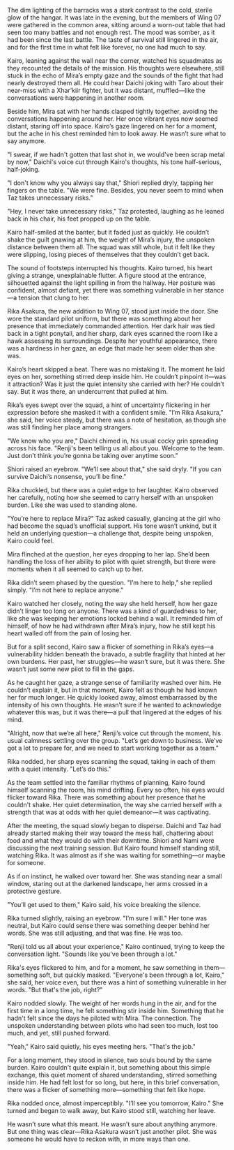 The dim lighting of the barracks was a stark contrast to the cold, sterile glow of the hangar. It was late in the evening, but the members of Wing 07 were gathered in the common area, sitting around a worn-out table that had seen too many battles and not enough rest. The mood was somber, as it had been since the last battle. The taste of survival still lingered in the air, and for the first time in what felt like forever, no one had much to say.

Kairo, leaning against the wall near the corner, watched his squadmates as they recounted the details of the mission. His thoughts were elsewhere, still stuck in the echo of Mira’s empty gaze and the sounds of the fight that had nearly destroyed them all. He could hear Daichi joking with Taro about their near-miss with a Xhar’kiir fighter, but it was distant, muffled—like the conversations were happening in another room.

Beside him, Mira sat with her hands clasped tightly together, avoiding the conversations happening around her. Her once vibrant eyes now seemed distant, staring off into space. Kairo’s gaze lingered on her for a moment, but the ache in his chest reminded him to look away. He wasn’t sure what to say anymore.

"I swear, if we hadn't gotten that last shot in, we would've been scrap metal by now," Daichi's voice cut through Kairo's thoughts, his tone half-serious, half-joking.

"I don't know why you always say that," Shiori replied dryly, tapping her fingers on the table. "We were fine. Besides, you never seem to mind when Taz takes unnecessary risks."

"Hey, I never take unnecessary risks," Taz protested, laughing as he leaned back in his chair, his feet propped up on the table.

Kairo half-smiled at the banter, but it faded just as quickly. He couldn’t shake the guilt gnawing at him, the weight of Mira’s injury, the unspoken distance between them all. The squad was still whole, but it felt like they were slipping, losing pieces of themselves that they couldn’t get back.

The sound of footsteps interrupted his thoughts. Kairo turned, his heart giving a strange, unexplainable flutter. A figure stood at the entrance, silhouetted against the light spilling in from the hallway. Her posture was confident, almost defiant, yet there was something vulnerable in her stance—a tension that clung to her.

Rika Asakura, the new addition to Wing 07, stood just inside the door. She wore the standard pilot uniform, but there was something about her presence that immediately commanded attention. Her dark hair was tied back in a tight ponytail, and her sharp, dark eyes scanned the room like a hawk assessing its surroundings. Despite her youthful appearance, there was a hardness in her gaze, an edge that made her seem older than she was.

Kairo’s heart skipped a beat. There was no mistaking it. The moment he laid eyes on her, something stirred deep inside him. He couldn’t pinpoint it—was it attraction? Was it just the quiet intensity she carried with her? He couldn’t say. But it was there, an undercurrent that pulled at him.

Rika’s eyes swept over the squad, a hint of uncertainty flickering in her expression before she masked it with a confident smile. "I’m Rika Asakura," she said, her voice steady, but there was a note of hesitation, as though she was still finding her place among strangers.

"We know who you are," Daichi chimed in, his usual cocky grin spreading across his face. "Renji's been telling us all about you. Welcome to the team. Just don’t think you’re gonna be taking over anytime soon."

Shiori raised an eyebrow. "We’ll see about that," she said dryly. "If you can survive Daichi’s nonsense, you’ll be fine."

Rika chuckled, but there was a quiet edge to her laughter. Kairo observed her carefully, noting how she seemed to carry herself with an unspoken burden. Like she was used to standing alone.

"You’re here to replace Mira?" Taz asked casually, glancing at the girl who had become the squad’s unofficial support. His tone wasn’t unkind, but it held an underlying question—a challenge that, despite being unspoken, Kairo could feel.

Mira flinched at the question, her eyes dropping to her lap. She’d been handling the loss of her ability to pilot with quiet strength, but there were moments when it all seemed to catch up to her.

Rika didn’t seem phased by the question. "I’m here to help," she replied simply. "I’m not here to replace anyone."

Kairo watched her closely, noting the way she held herself, how her gaze didn’t linger too long on anyone. There was a kind of guardedness to her, like she was keeping her emotions locked behind a wall. It reminded him of himself, of how he had withdrawn after Mira’s injury, how he still kept his heart walled off from the pain of losing her.

But for a split second, Kairo saw a flicker of something in Rika’s eyes—a vulnerability hidden beneath the bravado, a subtle fragility that hinted at her own burdens. Her past, her struggles—he wasn’t sure, but it was there. She wasn’t just some new pilot to fill in the gaps.

As he caught her gaze, a strange sense of familiarity washed over him. He couldn’t explain it, but in that moment, Kairo felt as though he had known her for much longer. He quickly looked away, almost embarrassed by the intensity of his own thoughts. He wasn’t sure if he wanted to acknowledge whatever this was, but it was there—a pull that lingered at the edges of his mind.

"Alright, now that we’re all here," Renji’s voice cut through the moment, his usual calmness settling over the group. "Let’s get down to business. We’ve got a lot to prepare for, and we need to start working together as a team."

Rika nodded, her sharp eyes scanning the squad, taking in each of them with a quiet intensity. "Let’s do this."

As the team settled into the familiar rhythms of planning, Kairo found himself scanning the room, his mind drifting. Every so often, his eyes would flicker toward Rika. There was something about her presence that he couldn't shake. Her quiet determination, the way she carried herself with a strength that was at odds with her quiet demeanor—it was captivating.

After the meeting, the squad slowly began to disperse. Daichi and Taz had already started making their way toward the mess hall, chattering about food and what they would do with their downtime. Shiori and Nami were discussing the next training session. But Kairo found himself standing still, watching Rika. It was almost as if she was waiting for something—or maybe for someone.

As if on instinct, he walked over toward her. She was standing near a small window, staring out at the darkened landscape, her arms crossed in a protective gesture.

"You’ll get used to them," Kairo said, his voice breaking the silence.

Rika turned slightly, raising an eyebrow. "I’m sure I will." Her tone was neutral, but Kairo could sense there was something deeper behind her words. She was still adjusting, and that was fine. He was too.

"Renji told us all about your experience," Kairo continued, trying to keep the conversation light. "Sounds like you've been through a lot."

Rika's eyes flickered to him, and for a moment, he saw something in them—something soft, but quickly masked. "Everyone's been through a lot, Kairo," she said, her voice even, but there was a hint of something vulnerable in her words. "But that's the job, right?"

Kairo nodded slowly. The weight of her words hung in the air, and for the first time in a long time, he felt something stir inside him. Something that he hadn't felt since the days he piloted with Mira. The connection. The unspoken understanding between pilots who had seen too much, lost too much, and yet, still pushed forward.

"Yeah," Kairo said quietly, his eyes meeting hers. "That's the job."

For a long moment, they stood in silence, two souls bound by the same burden. Kairo couldn't quite explain it, but something about this simple exchange, this quiet moment of shared understanding, stirred something inside him. He had felt lost for so long, but here, in this brief conversation, there was a flicker of something more—something that felt like hope.

Rika nodded once, almost imperceptibly. "I’ll see you tomorrow, Kairo." She turned and began to walk away, but Kairo stood still, watching her leave.

He wasn’t sure what this meant. He wasn’t sure about anything anymore. But one thing was clear—Rika Asakura wasn’t just another pilot. She was someone he would have to reckon with, in more ways than one.

